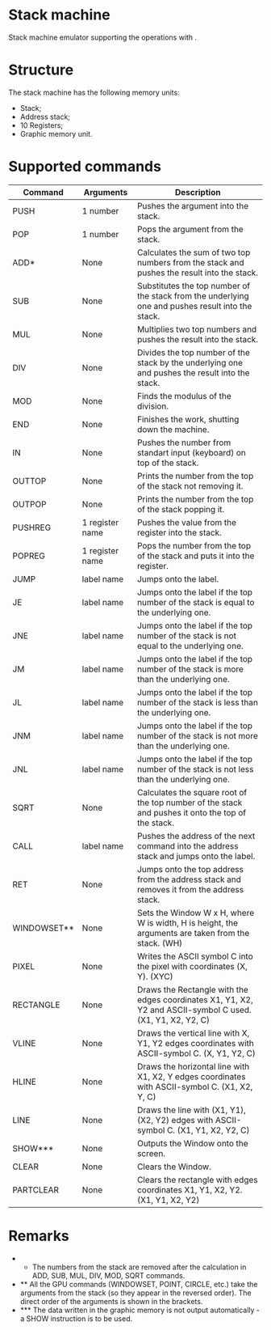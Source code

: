 # Stack machine
Stack machine emulator supporting the operations with .
# Structure
The stack machine has the following memory units:
 - Stack;
 - Address stack;
 - 10 Registers;
 - Graphic memory unit.
 # Supported commands
 |Command|Arguments|Description|
 --------|---------|-----------|
 |PUSH|1 number|Pushes the argument into the stack.|
 |POP|1 number|Pops the argument from the stack.|
 |ADD*|None|Calculates the sum of two top numbers from the stack and pushes the result into the stack.|
 |SUB|None|Substitutes the top number of the stack from the underlying one and pushes result into the stack.|
 |MUL|None|Multiplies two top numbers and pushes the result into the stack.|
 |DIV|None|Divides the top number of the stack by the underlying one and pushes the result into the stack.|
 |MOD|None|Finds the modulus of the division.|
 |END|None|Finishes the work, shutting down the machine.|
 |IN|None|Pushes the number from standart input (keyboard) on top of the stack.|
 |OUTTOP|None|Prints the number from the top of the stack not removing it.|
 |OUTPOP|None|Prints the number from the top of the stack popping it.|
 |PUSHREG|1 register name|Pushes the value from the register into the stack.|
 |POPREG|1 register name|Pops the number from the top of the stack and puts it into the register.|
 |JUMP|label name|Jumps onto the label.|
 |JE|label name|Jumps onto the label if the top number of the stack is equal to the underlying one.|
 |JNE|label name|Jumps onto the label if the top number of the stack is not equal to the underlying one.|
 |JM|label name|Jumps onto the label if the top number of the stack is more than the underlying one.|
 |JL|label name|Jumps onto the label if the top number of the stack is less than the underlying one.|
 |JNM|label name|Jumps onto the label if the top number of the stack is not more than the underlying one.|
 |JNL|label name|Jumps onto the label if the top number of the stack is not less than the underlying one.|
 |SQRT|None|Calculates the square root of the top number of the stack and pushes it onto the top of the stack.|
 |CALL|label name|Pushes the address of the next command into the address stack and jumps onto the label.|
 |RET|None|Jumps onto the top address from the address stack and removes it from the address stack.|
 |WINDOWSET**|None|Sets the Window W x H, where W is width, H is height, the arguments are taken from the stack. (WH)|
 |PIXEL|None|Writes the ASCII symbol C into the pixel with coordinates (X, Y). (XYC)|
 |RECTANGLE|None|Draws the Rectangle with the edges coordinates X1, Y1, X2, Y2 and ASCII-symbol C used. (X1, Y1, X2, Y2, C)|
 |VLINE|None|Draws the vertical line with X, Y1, Y2 edges coordinates with ASCII-symbol C. (X, Y1, Y2, C)|
 |HLINE|None|Draws the horizontal line with X1, X2, Y edges coordinates with ASCII-symbol C. (X1, X2, Y, C)|
 |LINE|None|Draws the line with (X1, Y1), (X2, Y2) edges with ASCII-symbol C. (X1, Y1, X2, Y2, C)|
 |SHOW***|None|Outputs the Window onto the screen.|
 |CLEAR|None|Clears the Window.|
 |PARTCLEAR|None|Clears the rectangle with edges coordinates X1, Y1, X2, Y2. (X1, Y1, X2, Y2)|
 # Remarks
 - * The numbers from the stack are removed after the calculation in ADD, SUB, MUL, DIV, MOD, SQRT commands.
 - ** All the GPU commands (WINDOWSET, POINT, CIRCLE, etc.) take the arguments from the stack (so they appear in the reversed order). The direct order of the arguments is shown in the brackets.
 - *** The data written in the graphic memory is not output automatically - a SHOW instruction is to be used.
